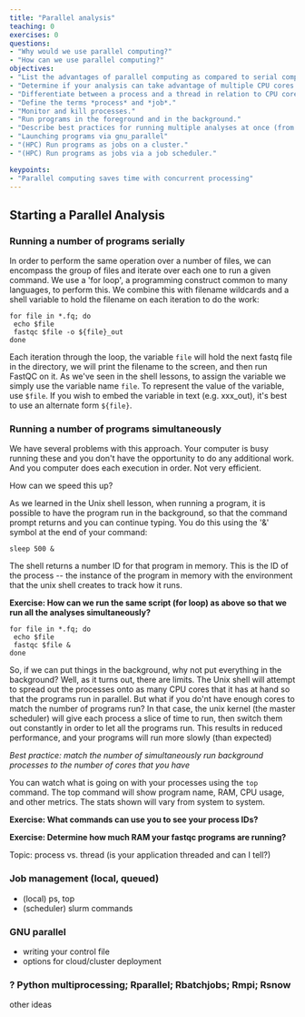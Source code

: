```yaml
---
title: "Parallel analysis"
teaching: 0
exercises: 0
questions:
- "Why would we use parallel computing?"
- "How can we use parallel computing?"
objectives:
- "List the advantages of parallel computing as compared to serial computing."
- "Determine if your analysis can take advantage of multiple CPU cores."
- "Differentiate between a process and a thread in relation to CPU cores."
- "Define the terms *process* and *job*."
- "Monitor and kill processes."
- "Run programs in the foreground and in the background."
- "Describe best practices for running multiple analyses at once (from multiple screens to background)"
- "Launching programs via gnu_parallel"
- "(HPC) Run programs as jobs on a cluster."
- "(HPC) Run programs as jobs via a job scheduler."

keypoints:
- "Parallel computing saves time with concurrent processing"
---
```



## Starting a Parallel Analysis

### Running a number of programs serially

In order to perform the same operation over a number of files, we can encompass the group of files and iterate over each one to run a given command. We use a 'for loop', a programming construct common to many languages, to perform this. We combine this with filename wildcards and a shell variable to hold the filename on each iteration to do the work:

    for file in *.fq; do 
     echo $file
     fastqc $file -o ${file}_out
    done

Each iteration through the loop, the variable `file` will hold the next fastq file in the directory, we will print the filename to the screen, and then run FastQC on it. As we've seen in the shell lessons, to assign the variable we simply use the variable name `file`. To represent the value of the variable, use `$file`. If you wish to embed the variable in text (e.g. xxx_out), it's best to use an alternate form `${file}`. 

### Running a number of programs simultaneously

We have several problems with this approach. Your computer is busy running these and you don't have the opportunity to do any additional work. And you computer does each execution in order. Not very efficient.

How can we speed this up? 

As we learned in the Unix shell lesson, when running a program, it is possible to have the program run in the background, so that the command prompt returns and you can continue typing. You do this using the '&' symbol at the end of your command:

    sleep 500 &

The shell returns a number ID for that program in memory. This is the ID of the process -- the instance of the program in memory with the environment that the unix shell creates to track how it runs.

**Exercise: How can we run the same script (for loop) as above so that we run all the analyses simultaneously?**

    for file in *.fq; do 
     echo $file
     fastqc $file &
    done

So, if we can put things in the background, why not put everything in the background? Well, as it turns out, there are limits. The Unix shell will attempt to spread out the processes onto as many CPU cores that it has at hand so that the programs run in parallel. But what if you do'nt have enough cores to match the number of programs run? In that case, the unix kernel (the master scheduler) will give each process a slice of time to run, then switch them out constantly in order to let all the programs run. This results in reduced performance, and your programs will run more slowly (than expected)

*Best practice: match the number of simultaneously run background processes to the number of cores that you have*

You can watch what is going on with your processes using the `top` command. The top command will show program name, RAM, CPU usage, and other metrics. The stats shown will vary from system to system.

**Exercise:  What commands can use you to see your process IDs?**

**Exercise:  Determine how much RAM your fastqc programs are running?**

Topic: process vs. thread (is your application threaded and can I tell?)


### Job management (local, queued)

* (local) ps, top
* (scheduler) slurm commands

### GNU parallel

* writing your control file
* options for cloud/cluster deployment

### ? Python multiprocessing; Rparallel; Rbatchjobs; Rmpi; Rsnow

other ideas

